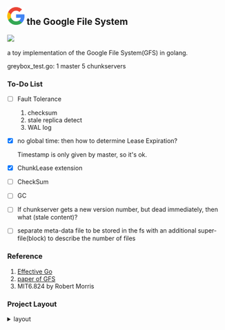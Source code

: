 ## <img src="docs/static/icon.png" width="40"> the Google File System

![](https://img.shields.io/badge/language-Go-blue)

a toy implementation of the Google File System(GFS) in golang.

greybox_test.go: 1 master 5 chunkservers 

### To-Do List

- [ ] Fault Tolerance
    1. checksum
    2. stale replica detect
    3. WAL log

- [x] no global time: then how to determine Lease Expiration?

    Timestamp is only given by master, so it's ok.

- [x] ChunkLease extension
- [ ] CheckSum
- [ ] GC
- [ ] If chunkserver gets a new version number, but dead immediately, then what (stale content)?
- [ ] separate meta-data file to be stored in the fs with an additional super-file(block) to describe the number of files


### Reference

1.  [Effective Go](https://go.dev/doc/effective_go)
2.  [paper of GFS](https://research.google.com/archive/gfs-sosp2003.pdf)​
3.  MIT6.824 by Robert Morris

### Project Layout 

<details>
    <summary>layout</summary>
<p>
```
.
├── README.md
├── docs
│   ├── GFS.pdf
│   ├── config.md
│   ├── notes.md
│   └── static
│       ├── consist.png
│       ├── icon.png
│       ├── layout.png
│       └── pipeline.png
├── servers.txt
└── src
    ├── gfs
    │   ├── chunkserver
    │   │   ├── chunkserver.go
    │   │   └── download_buffer.go
    │   ├── client
    │   │   └── client.go
    │   ├── cmd
    │   │   └── main.go
    │   ├── common.go
    │   ├── go.mod
    │   ├── go.sum
    │   ├── graybox_test.go
    │   ├── master
    │   │   ├── chunk_manager.go
    │   │   ├── chunkserver_manager.go
    │   │   ├── master.go
    │   │   └── namesapce_manager.go
    │   ├── rpc_structs.go
    │   └── util
    │       ├── array_set.go
    │       └── util.go
    └── gfs_stress
        ├── atomic_append_success.go
        ├── cmd
        │   ├── center
        │   │   └── stress_center.go
        │   └── node
        │       └── stress_node.go
        ├── consistency_write_success.go
        ├── fault_tolerance.go
        ├── go.mod
        └── stress.go
```
</p>
</details>